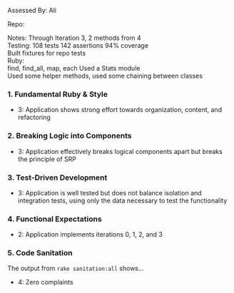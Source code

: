 Assessed By:
Ali  

Repo:

Notes:
Through Iteration 3, 2 methods from 4  
Testing:
108 tests
142 assertions
94% coverage  
Built fixtures for repo tests  
Ruby:  
find, find_all, map, each
Used a Stats module  
Used some helper methods, used some chaining between classes  


### 1. Fundamental Ruby & Style

*   3:  Application shows strong effort towards organization, content, and refactoring

### 2. Breaking Logic into Components

*   3: Application effectively breaks logical components apart but breaks the principle of SRP

### 3. Test-Driven Development

*   3: Application is well tested but does not balance isolation and integration tests, using only the data necessary to test the functionality

### 4. Functional Expectations

*   2: Application implements iterations 0, 1, 2, and 3

### 5. Code Sanitation

The output from `rake sanitation:all` shows...

*   4: Zero complaints
